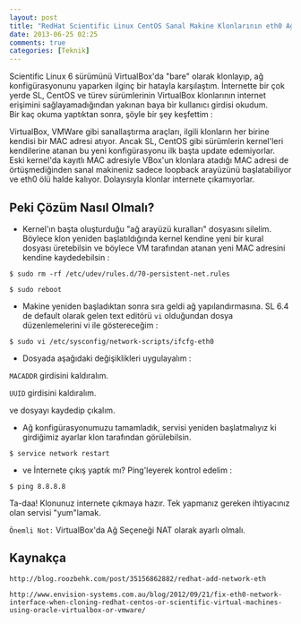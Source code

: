 ```yaml
---
layout: post
title: "RedHat Scientific Linux CentOS Sanal Makine Klonlarının eth0 Ağ Arayüzü Hatasının Düzeltilmesi"
date: 2013-06-25 02:25
comments: true
categories: [Teknik]
---
```


Scientific Linux 6 sürümünü VirtualBox'da "bare" olarak klonlayıp, ağ konfigürasyonunu
yaparken ilginç bir hatayla karşılaştım. İnternette bir çok yerde SL, CentOS ve
türev sürümlerinin VirtualBox klonlarının internet erişimini sağlayamadığından yakınan
baya bir kullanıcı girdisi okudum.  
Bir kaç okuma yaptıktan sonra, şöyle bir şey keşfettim :  

VirtualBox, VMWare gibi sanallaştırma araçları, ilgili klonların her birine
kendisi bir MAC adresi atıyor. Ancak SL, CentOS gibi sürümlerin kernel'leri kendilerine atanan
bu yeni konfigürasyonu ilk başta update edemiyorlar. Eski kernel'da kayıtlı MAC adresiyle
VBox'un klonlara atadığı MAC adresi de örtüşmediğinden sanal makineniz sadece loopback
arayüzünü başlatabiliyor ve eth0 ölü halde kalıyor. Dolayısıyla klonlar internete
çıkamıyorlar. 

##  Peki Çözüm Nasıl Olmalı?

*   Kernel'ın başta oluşturduğu "ağ arayüzü kuralları" dosyasını silelim. Böylece
klon yeniden başlatıldığında kernel kendine yeni bir kural dosyası üretebilsin
ve böylece VM tarafından atanan yeni MAC adresini kendine kaydedebilsin :

`$ sudo rm -rf /etc/udev/rules.d/70-persistent-net.rules`

`$ sudo reboot`

*   Makine yeniden başladıktan sonra sıra geldi ağ yapılandırmasına.
SL 6.4 de default olarak gelen text editörü `vi` olduğundan dosya
düzenlemelerini vi ile göstereceğim :

`$ sudo vi /etc/sysconfig/network-scripts/ifcfg-eth0`

*   Dosyada aşağıdaki değişiklikleri uygulayalım :

`MACADDR` girdisini kaldıralım.

`UUID` girdisini kaldıralım.

ve dosyayı kaydedip çıkalım.

*   Ağ konfigürasyonumuzu tamamladık, servisi yeniden başlatmalıyız ki girdiğimiz
ayarlar klon tarafından görülebilsin.

`$ service network restart`

*   ve İnternete çıkış yaptık mı? Ping'leyerek kontrol edelim :

`$ ping 8.8.8.8`

Ta-daa! Klonunuz internete çıkmaya hazır. Tek yapmanız gereken ihtiyacınız olan servisi
"yum"lamak.

`Önemli Not:` VirtualBox'da Ağ Seçeneği NAT olarak ayarlı olmalı.

##   Kaynakça

`http://blog.roozbehk.com/post/35156862882/redhat-add-network-eth`

`http://www.envision-systems.com.au/blog/2012/09/21/fix-eth0-network-interface-when-cloning-redhat-centos-or-scientific-virtual-machines-using-oracle-virtualbox-or-vmware/`
